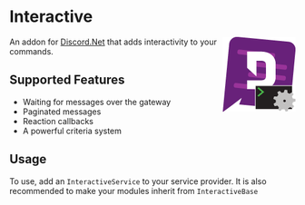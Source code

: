# Interactive
<img align="right" src="https://github.com/foxbot/Discord.Addons.Interactive/raw/master/marketing/PackageLogo.png">

An addon for [Discord.Net](https://github.com/RogueException/Discord.Net) that adds interactivity to your commands.

## Supported Features

- Waiting for messages over the gateway
- Paginated messages
- Reaction callbacks
- A powerful criteria system

## Usage

To use, add an `InteractiveService` to your service provider. It is also recommended to make your modules inherit from `InteractiveBase`
